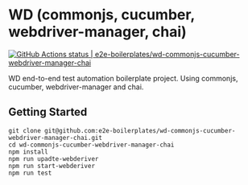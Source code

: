 # WD (commonjs, cucumber, webdriver-manager, chai)
[![GitHub Actions status | e2e-boilerplates/wd-commonjs-cucumber-webdriver-manager-chai](https://github.com//e2e-boilerplates/wd-commonjs-cucumber-webdriver-manager-chai/workflows/NodeCI/badge.svg)](https://github.com//e2e-boilerplates/wd-commonjs-cucumber-webdriver-manager-chai/actions?workflow=NodeCI)

WD end-to-end test automation boilerplate project. Using commonjs, cucumber, webdriver-manager and chai.

## Getting Started

    git clone git@github.com:e2e-boilerplates/wd-commonjs-cucumber-webdriver-manager-chai.git
    cd wd-commonjs-cucumber-webdriver-manager-chai
    npm install
    npm run upadte-webderiver
    npm run start-webderiver
    npm run test
